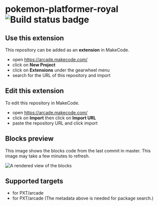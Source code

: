 # pokemon-platformer-royal ![Build status badge](https://github.com/dwiperdana/pokemon-platformer-royal/workflows/MakeCode/badge.svg)



## Use this extension

This repository can be added as an **extension** in MakeCode.

* open https://arcade.makecode.com/
* click on **New Project**
* click on **Extensions** under the gearwheel menu
* search for the URL of this repository and import

## Edit this extension

To edit this repository in MakeCode.

* open https://arcade.makecode.com/
* click on **Import** then click on **Import URL**
* paste the repository URL and click import

## Blocks preview

This image shows the blocks code from the last commit in master.
This image may take a few minutes to refresh.

![A rendered view of the blocks](https://github.com/dwiperdana/pokemon-platformer-royal/raw/master/.makecode/blocks.png)

## Supported targets

* for PXT/arcade
* for PXT/arcade
(The metadata above is needed for package search.)

